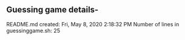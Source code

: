 ## Guessing game details-
README.md created:
Fri, May  8, 2020  2:18:32 PM
Number of lines in guessinggame.sh: 
25
